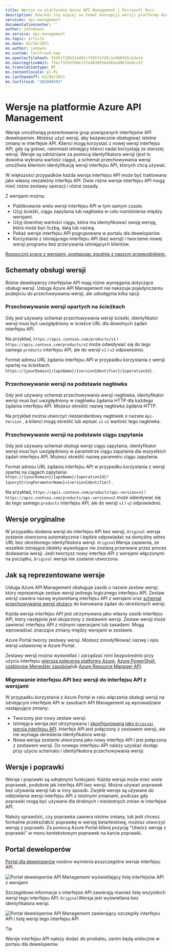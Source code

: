 ```yaml
---
title: Wersje na platformie Azure API Management | Microsoft Docs
description: Dowiedz się więcej na temat koncepcji wersji platformy Azure API Management.
services: api-management
documentationcenter: ''
author: johndowns
ms.service: api-management
ms.topic: article
ms.date: 02/10/2021
ms.author: jodowns
ms.custom: fasttrack-new
ms.openlocfilehash: 55951f288314d92cf5057e7d5c1e988f65cb3e14
ms.sourcegitcommit: f3ec73fb5f8de72fe483995bd4bbad9b74a9cc9f
ms.translationtype: MT
ms.contentlocale: pl-PL
ms.lasthandoff: 03/04/2021
ms.locfileid: "102040383"
---
```

# <a name="versions-in-azure-api-management"></a>Wersje na platformie Azure API Management

Wersje umożliwiają prezentowanie grup powiązanych interfejsów API deweloperom. Możesz użyć wersji, aby bezpiecznie obsługiwać istotne zmiany w interfejsie API. Klienci mogą korzystać z nowej wersji interfejsu API, gdy są gotowi, natomiast istniejący klienci nadal korzystają ze starszej wersji. Wersje są odróżniane za pomocą identyfikatora wersji (jest to dowolna wybrana wartość ciągu), a schemat przechowywania wersji umożliwia klientom identyfikację wersji interfejsu API, których chcą używać.

W większości przypadków każda wersja interfejsu API może być traktowana jako własny niezależny interfejs API. Dwie różne wersje interfejsu API mogą mieć różne zestawy operacji i różne zasady.

Z wersjami można:

- Publikowanie wielu wersji interfejsu API w tym samym czasie.
- Użyj ścieżki, ciągu zapytania lub nagłówka w celu rozróżnienia między wersjami.
- Użyj dowolnej wartości ciągu, która ma identyfikować swoją wersję, która może być liczbą, datą lub nazwą.
- Pokaż wersje interfejsu API pogrupowane w portalu dla deweloperów.
- Korzystanie z istniejącego interfejsu API (bez wersji) i tworzenie nowej wersji programu bez przerywania istniejących klientów.

[Rozpocznij pracę z wersjami, postępując zgodnie z naszym przewodnikiem.](./api-management-get-started-publish-versions.md)

## <a name="versioning-schemes"></a>Schematy obsługi wersji

Różne deweloperzy interfejsów API mają różne wymagania dotyczące obsługi wersji. Usługa Azure API Management nie nakazuje pojedynczemu podejściu do przechowywania wersji, ale udostępnia kilka opcji.

### <a name="path-based-versioning"></a>Przechowywanie wersji opartych na ścieżkach

Gdy jest używany schemat przechowywania wersji ścieżki, identyfikator wersji musi być uwzględniony w ścieżce URL dla dowolnych żądań interfejsu API.

Na przykład, `https://apis.contoso.com/products/v1` i `https://apis.contoso.com/products/v2` może odwoływać się do tego samego `products` interfejsu API, ale do wersji `v1` i `v2` odpowiednio.

Format adresu URL żądania interfejsu API w przypadku korzystania z wersji opartej na ścieżkach: `https://{yourDomain}/{apiName}/{versionIdentifier}/{operationId}` .

### <a name="header-based-versioning"></a>Przechowywanie wersji na podstawie nagłówka

Gdy jest używany schemat przechowywania wersji nagłówka, identyfikator wersji musi być uwzględniony w nagłówku żądania HTTP dla każdego żądania interfejsu API. Możesz określić nazwę nagłówka żądania HTTP.

Na przykład można utworzyć niestandardowy nagłówek o nazwie `Api-Version` , a klienci mogą określić lub wpisać `v1` `v2` wartość tego nagłówka.

### <a name="query-string-based-versioning"></a>Przechowywanie wersji na podstawie ciągu zapytania

Gdy jest używany schemat obsługi wersji ciągu zapytania, identyfikator wersji musi być uwzględniony w parametrze ciągu zapytania dla wszystkich żądań interfejsu API. Możesz określić nazwę parametru ciągu zapytania.

Format adresu URL żądania interfejsu API w przypadku korzystania z wersji opartej na ciągach zapytania: `https://{yourDomain}/{apiName}/{operationId}?{queryStringParameterName}={versionIdentifier}` .

Na przykład, `https://apis.contoso.com/products?api-version=v1` i `https://apis.contoso.com/products/api-version=v2` może odwoływać się do tego samego `products` interfejsu API, ale do wersji `v1` i `v2` odpowiednio.

## <a name="original-versions"></a>Wersje oryginalne

W przypadku dodania wersji do interfejsu API bez wersji, `Original` wersja zostanie utworzona automatycznie i będzie odpowiadać na domyślny adres URL bez określonego identyfikatora wersji. `Original`Wersja zapewnia, że wszelkie istniejące obiekty wywołujące nie zostaną przerwane przez proces dodawania wersji. Jeśli tworzysz nowy interfejs API z wersjami włączonymi na początku, `Original` wersja nie zostanie utworzona.

## <a name="how-versions-are-represented"></a>Jak są reprezentowane wersje

Usługa Azure API Management obsługuje zasób o nazwie *zestaw wersji*, który reprezentuje zestaw wersji jednego logicznego interfejsu API. Zestaw wersji zawiera nazwę wyświetlaną interfejsu API z wersjami oraz [schemat przechowywania wersji służący](#versioning-schemes) do kierowania żądań do określonych wersji.

Każda wersja interfejsu API jest utrzymywana jako własny zasób interfejsu API, który następnie jest skojarzony z zestawem wersji. Zestaw wersji może zawierać interfejsy API z różnymi operacjami lub zasadami. Mogą wprowadzać znaczące zmiany między wersjami w zestawie.

Azure Portal tworzy zestawy wersji. Możesz zmodyfikować nazwę i opis wersji ustawionej w Azure Portal.

Zestawy wersji można wyświetlać i zarządzać nimi bezpośrednio przy użyciu interfejsu [wiersza polecenia platformy Azure](/cli/azure/apim/api/versionset), [Azure PowerShell](/powershell/module/az.apimanagement/#api-management), [szablonów Menedżer zasobów](/azure/templates/microsoft.apimanagement/service/apiversionsets)lub [Azure Resource Manager API](/rest/api/apimanagement/2020-06-01-preview/apiversionset).

### <a name="migrating-a-non-versioned-api-to-a-versioned-api"></a>Migrowanie interfejsu API bez wersji do interfejsu API z wersjami

W przypadku korzystania z Azure Portal w celu włączenia obsługi wersji na istniejącym interfejsie API w zasobach API Management są wprowadzane następujące zmiany:

 * Tworzony jest nowy zestaw wersji.
 * Istniejąca wersja jest utrzymywana i [skonfigurowana jako `Original` wersja interfejsu API](#original-versions). Interfejs API jest połączony z zestawem wersji, ale nie wymaga określenia identyfikatora wersji.
 * Nowa wersja zostanie utworzona jako nowy interfejs API i jest połączona z zestawem wersji. Do nowego interfejsu API należy uzyskać dostęp przy użyciu schematu i identyfikatora przechowywania wersji.

## <a name="versions-and-revisions"></a>Wersje i poprawki

Wersje i poprawki są odrębnymi funkcjami. Każda wersja może mieć wiele poprawek, podobnie jak interfejs API bez wersji. Można używać poprawek bez używania wersji lub w inny sposób. Zwykle wersje są używane do oddzielania wersji interfejsu API z istotnymi zmianami, podczas gdy poprawki mogą być używane dla drobnych i nieistotnych zmian w interfejsie API.

Należy sprawdzić, czy poprawka zawiera istotne zmiany, lub jeśli chcesz formalnie przekształcić poprawkę w wersję beta/testową, możesz utworzyć wersję z poprawki. Za pomocą Azure Portal kliknij pozycję "Utwórz wersję z poprawki" w menu kontekstowym poprawek na karcie poprawki.

## <a name="developer-portal"></a>Portal deweloperów

[Portal dla deweloperów](./api-management-howto-developer-portal.md) osobno wymienia poszczególne wersje interfejsu API.

![Portal deweloperów API Management wyświetlający listę interfejsów API z wersjami](media/api-management-versions/portal-list.png)

Szczegółowe informacje o interfejsie API zawierają również listę wszystkich wersji tego interfejsu API. `Original`Wersja jest wyświetlana bez identyfikatora wersji.

![Portal deweloperów API Management zawierający szczegóły interfejsu API i listę wersji tego interfejsu API](media/api-management-versions/portal-details.png)

> [!TIP]
> Wersje interfejsu API należy dodać do produktu, zanim będą widoczne w portalu dla deweloperów.
